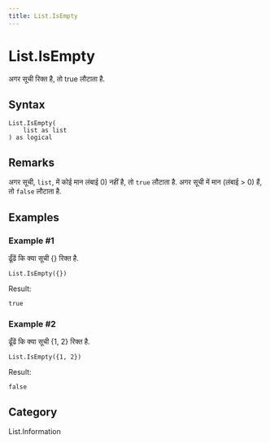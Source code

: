 ```yaml
---
title: List.IsEmpty
---
```


# List.IsEmpty


अगर सूची रिक्त है, तो true लौटाता है.


## Syntax

```powerquery
List.IsEmpty(
    list as list
) as logical
```


## Remarks

अगर सूची, <code>list</code>, में कोई मान लंबाई 0) नहीं है, तो <code>true</code> लौटाता है. अगर सूची में मान (लंबाई > 0) हैं, तो <code>false</code> लौटाता है.


## Examples

### Example #1 
ढूँढें कि क्या सूची \{} रिक्त है.
```powerquery
List.IsEmpty({})
```

Result: 
```powerquery
true
```


### Example #2 
ढूँढें कि क्या सूची \{1, 2} रिक्त है.
```powerquery
List.IsEmpty({1, 2})
```

Result: 
```powerquery
false
```




## Category
List.Information
